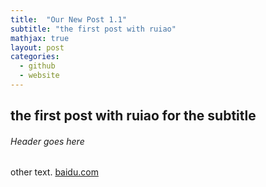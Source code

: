 ```yaml
---
title:  "Our New Post 1.1"
subtitle: "the first post with ruiao"
mathjax: true
layout: post
categories: 
  - github
  - website
---
```

## the first post with ruiao for the subtitle
###### Header goes here

other text.
[baidu.com](https://www.baidu.com)
